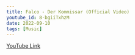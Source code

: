 ```yaml
---
title: Falco - Der Kommissar (Official Video)
youtube_id: 8-bgiiTxhzM
date: 2022-09-10
tags: [Music]
--- 
```


[YouTube Link](https://www.youtube.com/watch?v=8-bgiiTxhzM)
